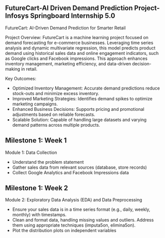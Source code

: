 ## FutureCart-AI Driven Demand Prediction Project-Infosys Springboard Internship 5.0

FutureCart: AI-Driven Demand Prediction for Smarter Retail

Project Overview: FutureCart is a machine learning project focused on demand forecasting for e-commerce businesses. Leveraging time series analysis and dynamic multivariate regression, this model predicts product demand using historical sales data and online engagement indicators, such as Google clicks and Facebook impressions. This approach enhances inventory management, marketing efficiency, and data-driven decision-making in retail.

Key Outcomes:

- Optimized Inventory Management: Accurate demand predictions reduce stock-outs and minimize excess inventory.
- Improved Marketing Strategies: Identifies demand spikes to optimize marketing campaigns.
- Enhanced Business Decisions: Supports pricing and promotional adjustments based on reliable forecasts.
- Scalable Solution: Capable of handling large datasets and varying demand patterns across multiple products.

## Milestone 1: Week 1 
Module 1: Data Collection 
- Understand the problem statement
- Gather sales data from relevant sources (database, store records)
- Collect Google Analytics and Facebook Impressions data 
## Milestone 1: Week 2 
Module 2: Exploratory Data Analysis (EDA) and Data Preprocessing 
- Ensure your sales data is in a time series format (e.g., daily, weekly, monthly) with timestamps.
- Clean and format data, handling missing values and outliers. Address them using appropriate techniques (imputa5on, elimina5on).
- Plot the distribution plots on independent variables 
